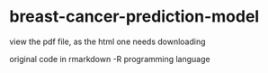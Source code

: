 # breast-cancer-prediction-model

view the pdf file, as the html one needs downloading

original code in rmarkdown -R programming language
